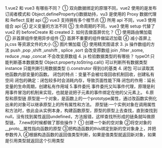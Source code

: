 1.vue2 和 vue3 有哪些不同？
① 双向数据绑定的原理不同，vue2 使用的是发布订阅者模式和 Object.defineProperty()数据劫持，vu3 是使用的 Proxy 数据代理和 Reflect 反射 api
② vue3 支持拥有多个根节点
③ 所用 api 不同，vue3 使用组合 api
④ 定义变量的方法不同
⑤ 生命周期的不同，vue3 使用 setup 代替了 vue2 的 beforeCreate 和 created 
2. 如何去做首屏优化？
① 使用路由懒加载
② 非首屏组件使用异步组件
③ 首屏不重要的组件做延迟加载
④ 减小首屏上 js,css 等资源文件的大小
⑤ 图片懒加载
⑥ 使用精灵图请求
 3. js 操作数组的方法
push ,pop ,shift ,unshift , splice ,sort 会改变原数组
join ,filter ,some, reduce ,map ,concat 不会改变原数组 4. js 检验数据类型的有哪些？
typeOf:只能判断基本数据类型
Object.property.toString.call() 可以判断所有数据类型
instance 只能判断引用数据类型
().construtor 得到()的基类
4. 闭包
可以读取其他函数内部变量的函数。
闭包的特点：变量不会被垃圾回收机制回收，创建私有空间
闭包的确定：闭包较多时会消耗内存，导致页面性能下降
闭包的作用：延长变量的生命周期，创建私有作用域
5.事件委托
 事件委托又叫事件代理，原理是利用事件冒泡的机制来实现，也就是说把子元素的事件绑定在他的父元素上。
 6.原型和原型链
 原型是一个对象，是函数上的一个prototype属性，通过改函数实例化出来的对象可以继承原型上的所有属性和方法。
 原型链:一个实例对象在调用属性和方法时，依此会从实例本身，构建函数原型，原型的原型上去查找，直到查找到null，没有找到属性返回undefined，方法报错，这样查找所形成的链条就叫做原型链。
 7.new的时候都做了那些操作？
 ① 创建一个新的空对象
 ②将空对象的__proto__属性指向函数的原型
 ③把构造函数的this绑定到新的空对象身上，并把参数传入
 ④根据构造函数的返回值类型判断，如果是值类型就返回新对象，如果是引用类型就返回这个引用类型
